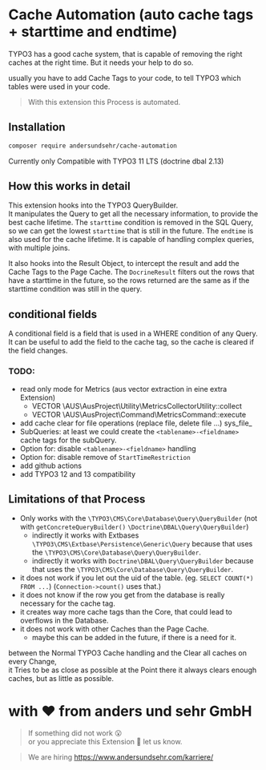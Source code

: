 # Cache Automation (auto cache tags + starttime and endtime)

TYPO3 has a good cache system, that is capable of removing the right caches at the right time.
But it needs your help to do so.

usually you have to add Cache Tags to your code, to tell TYPO3 which tables were used in your code.

> With this extension this Process is automated.

## Installation

```bash
composer require andersundsehr/cache-automation
```

Currently only Compatible with TYPO3 11 LTS (doctrine dbal 2.13)

## How this works in detail

This extension hooks into the TYPO3 QueryBuilder.   
It manipulates the Query to get all the necessary information, to provide the best cache lifetime.
The `starttime` condition is removed in the SQL Query, so we can get the lowest `starttime` that is still in the future.
The `endtime` is also used for the cache lifetime.
It is capable of handling complex queries, with multiple joins.

It also hooks into the Result Object, to intercept the result and add the Cache Tags to the Page Cache.
The `DocrineResult` filters out the rows that have a starttime in the future, so the rows returned are the same as if the starttime condition was still in the query.

## conditional fields

A conditional field is a field that is used in a WHERE condition of any Query.  
It can be useful to add the field to the cache tag, so the cache is cleared if the field changes.  


### TODO:

- read only mode for Metrics (aus vector extraction in eine extra Extension)
  - VECTOR \AUS\AusProject\Utility\MetricsCollectorUtility::collect
  - VECTOR \AUS\AusProject\Command\MetricsCommand::execute
- add cache clear for file operations (replace file, delete file ...) sys_file_<uid>
- SubQueries: at least we could create the `<tablename>-<fieldname>` cache tags for the subQuery.
- Option for: disable `<tablename>-<fieldname>` handling
- Option for: disable remove of `StartTimeRestriction`
- add github actions
- add TYPO3 12 and 13 compatibility


## Limitations of that Process

- Only works with the `\TYPO3\CMS\Core\Database\Query\QueryBuilder` (not with `getConcreteQueryBuilder()` `\Doctrine\DBAL\Query\QueryBuilder`)
  - indirectly it works with Extbases `\TYPO3\CMS\Extbase\Persistence\Generic\Query` because that uses the `\TYPO3\CMS\Core\Database\Query\QueryBuilder`.
  - indirectly it works with `Doctrine\DBAL\Query\QueryBuilder` because that uses the `\TYPO3\CMS\Core\Database\Query\QueryBuilder`.
- it does not work if you let out the uid of the table. (eg. `SELECT COUNT(*) FROM ...`) (`Connection->count()` uses that.)
- it does not know if the row you get from the database is really necessary for the cache tag.
- it creates way more cache tags than the Core, that could lead to overflows in the Database.
- it does not work with other Caches than the Page Cache.
  - maybe this can be added in the future, if there is a need for it.


between the Normal TYPO3 Cache handling and the Clear all caches on every Change,  
it Tries to be as close as possible at the Point there it always clears enough caches, but as little as possible.

# with ♥️ from anders und sehr GmbH

> If something did not work 😮  
> or you appreciate this Extension 🥰 let us know.

> We are hiring https://www.andersundsehr.com/karriere/
